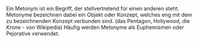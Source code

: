 Ein Metonym ist ein Begriff, der stellvertretend für einen anderen steht.
Metonyme bezeichnen dabei ein Objekt oder Konzept, welches eng mit dem zu bezeichnenden Konzept verbunden sind. (das Pentagon, Hollywood, die Krone - von Wikipedia)
Häufig werden Metonyme als Euphemismen oder Pejorative verwendet. 

